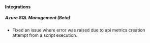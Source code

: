 
#### Integrations
##### Azure SQL Management (Beta)
- Fixed an issue where error was raised due to api metrics creation attempt from a script execution.